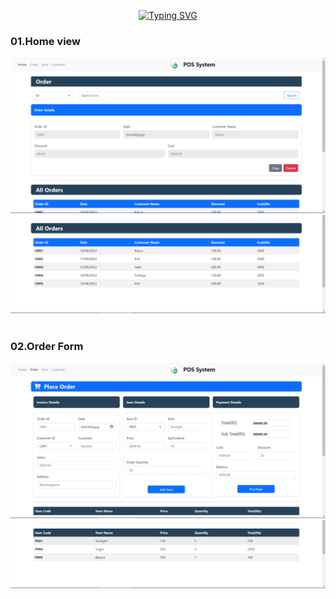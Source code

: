 <div align="center"> 
  
[![Typing SVG](https://readme-typing-svg.herokuapp.com?font=poppins&size=25&duration=4000&color=F5F5F5&background=EB00FF00&center=true&vCenter=true&width=600&lines=--POS++SYSTEM--;--POS++SYSTEM--;--POS++SYSTEM--;--POS++SYSTEM--;--POS++SYSTEM--;--POS++SYSTEM--)](https://git.io/typing-svg)
</div>

<H3>01.Home view</H3>
<img src="../../../assignment/CSS/Frameworks/asserts/images/Fullsite/home1.png">
<img src="../../../assignment/CSS/Frameworks/asserts/images/Fullsite/Home2.png"><br><br>


<H3>02.Order Form</H3>
<img src="../../../assignment/CSS/Frameworks/asserts/images/Fullsite/order1.png">
<img src="../../../assignment/CSS/Frameworks/asserts/images/Fullsite/order2.png">
